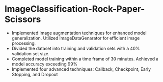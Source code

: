 # ImageClassification-Rock-Paper-Scissors

- Implemented image augmentation techniques for enhanced model generalization. Utilized ImageDataGenarator for
efficient image processing.
- Divided the dataset into training and validation sets with a 40% validation set size.
- Completed model training within a time frame of 30 minutes. Achieved a model accuracy exceeding 99%
- Implemented four advanced techniques: Callback, Checkpoint, Early Stopping, and Dropout
